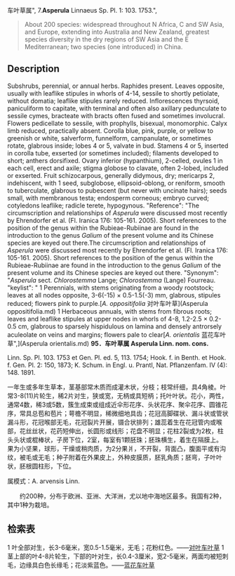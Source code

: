 车叶草属",
7.**Asperula** Linnaeus Sp. Pl. 1: 103. 1753.",

> About 200 species: widespread throughout N Africa, C and SW Asia, and Europe, extending into Australia and New Zealand, greatest species diversity in the dry regions of SW Asia and the E Mediterranean; two species (one introduced) in China.

## Description
Subshrubs, perennial, or annual herbs. Raphides present. Leaves opposite, usually with leaflike stipules in whorls of 4-14, sessile to shortly petiolate, without domatia; leaflike stipules rarely reduced. Inflorescences thyrsoid, paniculiform to capitate, with terminal and often also axillary pedunculate to sessile cymes, bracteate with bracts often fused and sometimes involucral. Flowers pedicellate to sessile, with prophylls, bisexual, monomorphic. Calyx limb reduced, practically absent. Corolla blue, pink, purple, or yellow to greenish or white, salverform, funnelform, campanulate, or sometimes rotate, glabrous inside; lobes 4 or 5, valvate in bud. Stamens 4 or 5, inserted in corolla tube, exserted (or sometimes included); filaments developed to short; anthers dorsifixed. Ovary inferior (hypanthium), 2-celled, ovules 1 in each cell, erect and axile; stigma globose to clavate, often 2-lobed, included or exserted. Fruit schizocarpous, generally didymous, dry; mericarps 2, indehiscent, with 1 seed, subglobose, ellipsoid-oblong, or reniform, smooth to tuberculate, glabrous to pubescent (but never with uncinate hairs); seeds small, with membranous testa; endosperm corneous; embryo curved; cotyledons leaflike; radicle terete, hypogynous.
  "Reference": "The circumscription and relationships of *Asperula* were discussed most recently by Ehrendorfer et al. (Fl. Iranica 176: 105-161. 2005). Short references to the position of the genus within the Rubieae-Rubiinae are found in the introduction to the genus *Galium* of the present volume and its Chinese species are keyed out there.The circumscription and relationships of *Asperula* were discussed most recently by Ehrendorfer et al. (Fl. Iranica 176: 105-161. 2005). Short references to the position of the genus within the Rubieae-Rubiinae are found in the introduction to the genus *Galium* of the present volume and its Chinese species are keyed out there.
  "Synonym": "*Asperula* sect. *Chlorostemma* Lange; *Chlorostemma* (Lange) Fourreau.
  "keylist": "
1 Perennials, with stems originating from a woody rootstock; leaves at all nodes opposite, 3-6(-15) × 0.5-1.5(-3) mm, glabrous, stipules reduced; flowers pink to purple.[*A. oppositifolia* 对叶车叶草](Asperula oppositifolia.md)
1 Herbaceous annuals, with stems from fibrous roots; leaves and leaflike stipules at upper nodes in whorls of 4-8, 1.2-2.5 × 0.2-0.5 cm, glabrous to sparsely hispidulous on lamina and densely antrorsely aculeolate on veins and margins; flowers pale to clear[*A. orientalis* 蓝花车叶草",](Asperula orientalis.md)
**95．车叶草属 Asperula Linn. nom. cons.**

Linn. Sp. Pl. 103. 1753 et Gen. Pl. ed. 5, 113. 1754; Hook. f. in Benth. et Hook. f. Gen. Pl. 2: 150, 1873; K. Schum. in Engl. u. Prantl, Nat. Pflanzenfam. IV (4): 148. 1891. 

一年生或多年生草本，茎基部常木质而成灌木状，分枝；枝常纤细，具4角棱。叶常3-8(11)片轮生，稀2片对生，狭或宽，无柄或具短柄；托叶叶状。花小，两性，通常4数，稀3或5数，簇生成束或组成近伞形花序、头状花序、聚伞花序、圆锥花序，常具总苞和苞片；萼檐不明显，稀微细地具齿；花冠高脚碟状、漏斗状或管状漏斗形，花冠喉部无毛，花冠裂片开展，镊合状排列；雄蕊着生在花冠管内或喉部，花丝丝状，花药短伸出，长圆形或线形；花盘不明显；花柱2裂或为2枚，柱头头状或棍棒状，子房下位，2室，每室有1颗胚珠；胚珠横生，着生在隔膜上。果为小坚果，球形，干燥或稍肉质，为2分果爿，不开裂，背面凸，腹面平或有沟纹，被毛或无毛；种子附着在外果皮上，外种皮膜质，胚乳角质；胚弯，子叶叶状，胚根圆柱形，下位。

属模式：A. arvensis Linn.
<p style='text-indent:28px'>约200种，分布于欧洲、亚洲、大洋洲，尤以地中海地区最多。我国有2种，其中1种为栽培。

## 检索表

1 叶全部对生，长3-6毫米，宽0.5-1.5毫米，无毛；花粉红色。——[对叶车叶草](Asperula%20oppositifolia.md)
1 茎上部的叶4-8片轮生，下部的叶对生，长0.4-3厘米，宽2-5毫米，两面均被短刺毛，边缘具白色长缘毛；花淡紫蓝色。——[蓝花车叶草](Asperula%20orientalis.md)
